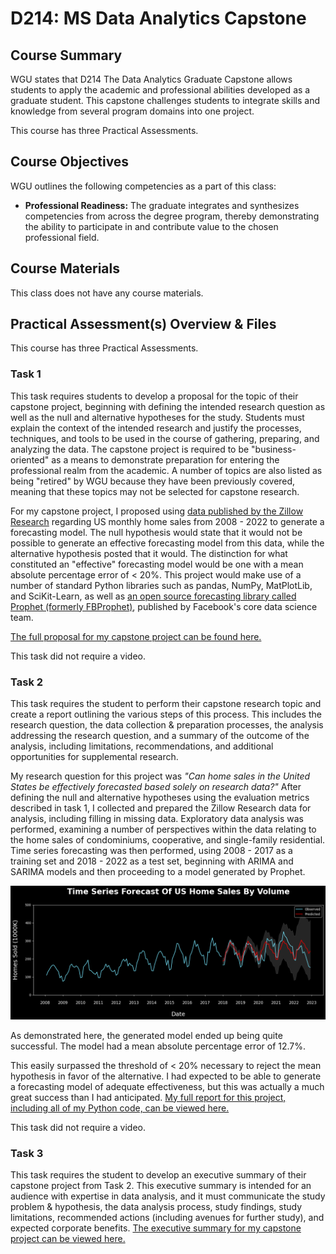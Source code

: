 # D214: MS Data Analytics Capstone

## Course Summary

WGU states that D214 The Data Analytics Graduate Capstone allows students to apply the academic and professional abilities developed as a graduate student. This capstone challenges students to integrate skills and knowledge from several program domains into one project.

This course has three Practical Assessments. 

## Course Objectives

WGU outlines the following competencies as a part of this class:
- **Professional Readiness:** The graduate integrates and synthesizes competencies from across the degree program, thereby demonstrating the ability to participate in and contribute value to the chosen professional field.

## Course Materials

This class does not have any course materials. 

## Practical Assessment(s) Overview & Files

This course has three Practical Assessments. 

### Task 1

This task requires students to develop a proposal for the topic of their capstone project, beginning with defining the intended research question as well as the null and alternative hypotheses for the study. Students must explain the context of the intended research and justify the processes, techniques, and tools to be used in the course of gathering, preparing, and analyzing the data. The capstone project is required to be "business-oriented" as a means to demonstrate preparation for entering the professional realm from the academic. A number of topics are also listed as being "retired" by WGU because they have been previously covered, meaning that these topics may not be selected for capstone research. 

For my capstone project, I proposed using [data published by the Zillow Research](https://www.zillow.com/research/data/) regarding US monthly home sales from 2008 - 2022 to generate a forecasting model. The null hypothesis would state that it would not be possible to generate an effective forecasting model from this data, while the alternative hypothesis posted that it would. The distinction for what constituted an "effective" forecasting model would be one with a mean absolute percentage error of < 20%. This project would make use of a number of standard Python libraries such as pandas, NumPy, MatPlotLib, and SciKit-Learn, as well as [an open source forecasting library called Prophet (formerly FBProphet)](https://facebook.github.io/prophet/), published by Facebook's core data science team. 

[The full proposal for my capstone project can be found here.](/D214/D214_Task_1.pdf)

This task did not require a video. 

### Task 2

This task requires the student to perform their capstone research topic and create a report outlining the various steps of this process. This includes the research question, the data collection & preparation processes, the analysis addressing the research question, and a summary of the outcome of the analysis, including limitations, recommendations, and additional opportunities for supplemental research. 

My research question for this project was *"Can home sales in the United States be effectively forecasted based solely on research data?"* After defining the null and alternative hypotheses using the evaluation metrics described in task 1, I collected and prepared the Zillow Research data for analysis, including filling in missing data. Exploratory data analysis was performed, examining a number of perspectives within the data relating to the home sales of condominiums, cooperative, and single-family residential. Time series forecasting was then performed, using 2008 - 2017 as a training set and 2018 - 2022 as a test set, beginning with ARIMA and SARIMA models and then proceeding to a model generated by Prophet. 

![2018-2022 Forecast](/images/HomeSales_Final_2008_2022.png)

As demonstrated here, the generated model ended up being quite successful. The model had a mean absolute percentage error of 12.7%. 

This easily surpassed the threshold of < 20% necessary to reject the mean hypothesis in favor of the alternative. I had expected to be able to generate a forecasting model of adequate effectiveness, but this was actually a much great success than I had anticipated. [My full report for this project, including all of my Python code, can be viewed here.](/D214/D214_Task_2.ipynb)

This task did not require a video. 

### Task 3

This task requires the student to develop an executive summary of their capstone project from Task 2. This executive summary is intended for an audience with expertise in data analysis, and it must communicate the study problem & hypothesis, the data analysis process, study findings, study limitations, recommended actions (including avenues for further study), and expected corporate benefits. [The executive summary for my capstone project can be viewed here.](/D214/D214_Task_3.pdf)

